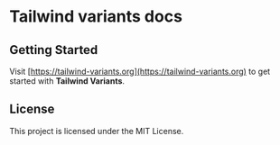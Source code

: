 # Tailwind variants docs

## Getting Started

Visit [https://tailwind-variants.org](https://tailwind-variants.org) to get started with **Tailwind Variants**.

## License

This project is licensed under the MIT License.
